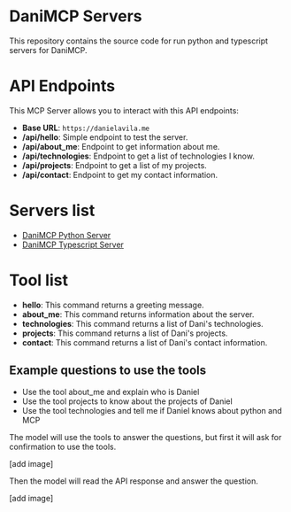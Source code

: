 # DaniMCP Servers
This repository contains the source code for run python and typescript servers for DaniMCP.

# API Endpoints
This MCP Server allows you to interact with this API endpoints:
- **Base URL**: `https://danielavila.me`
- **/api/hello**: Simple endpoint to test the server.
- **/api/about_me**: Endpoint to get information about me.
- **/api/technologies**: Endpoint to get a list of technologies I know.
- **/api/projects**: Endpoint to get a list of my projects.
- **/api/contact**: Endpoint to get my contact information.

# Servers list
- [DaniMCP Python Server](https://github.com/davila7/danimcp/tree/main/python_dani_mcp)
- [DaniMCP Typescript Server](https://github.com/davila7/danimcp/tree/main/typescript_dani_mcp)

# Tool list 
- **hello**: This command returns a greeting message.
- **about_me**: This command returns information about the server.
- **technologies**: This command returns a list of Dani's technologies.
- **projects**: This command returns a list of Dani's projects.
- **contact**: This command returns a list of Dani's contact information.

## Example questions to use the tools
- Use the tool about_me and explain who is Daniel 
- Use the tool projects to know about the projects of Daniel
- Use the tool technologies and tell me if Daniel knows about python and MCP

The model will use the tools to answer the questions, but first it will ask for confirmation to use the tools.

[add image]

Then the model will read the API response and answer the question.

[add image]